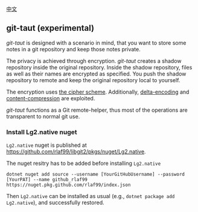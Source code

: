 [中文](./README.zh-cn.md)

## git-taut (experimental)

*git-taut* is designed with a scenario in mind, that you want to store some notes in a git repository and keep those notes private.

The privacy is achieved through encryption. *git-taut* creates a shadow repository inside the original repository. Inside the shadow repository, files as well as their names are encrypted as specified. You push the shadow repository to remote and keep the original repository local to yourself.

The encryption uses [the cipher scheme](./docs/CipherScheme.md). Additionally, [delta-encoding](./docs/DeltaEnconding.md) and [content-compression](./docs/ContentCompression.md) are exploited.

*git-taut* functions as a Git remote-helper, thus most of the operations are transparent to normal git use.

### Install Lg2.native nuget

`Lg2.native` nuget is published at <https://github.com/rlaf99/libgit2/pkgs/nuget/Lg2.native>.

The nuget resitry has to be added before installing `Lg2.native`

```
dotnet nuget add source --username [YourGitHubUsername] --password [YourPAT] --name github_rlaf99 https://nuget.pkg.github.com/rlaf99/index.json
```

Then `Lg2.native` can be installed as usual (e.g., `dotnet package add Lg2.native`), and successfully restored.